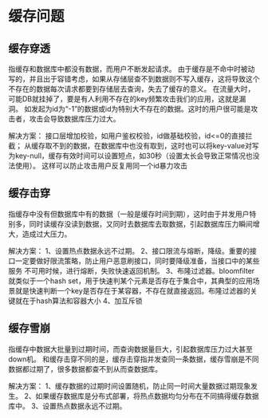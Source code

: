 # 缓存问题

## 缓存穿透

指缓存和数据库中都没有数据，而用户不断发起请求。
由于缓存是不命中时被动写的，并且出于容错考虑，如果从存储层查不到数据则不写入缓存，这将导致这个不存在的数据每次请求都要到存储层去查询，失去了缓存的意义。 
在流量大时，可能DB就挂掉了，要是有人利用不存在的key频繁攻击我们的应用，这就是漏洞。 
如发起为id为“-1”的数据或id为特别大不存在的数据。这时的用户很可能是攻击者，攻击会导致数据库压力过大。  

解决方案：
接口层增加校验，如用户鉴权校验，id做基础校验，id<=0的直接拦截；
从缓存取不到的数据，在数据库中也没有取到，这时也可以将key-value对写为key-null，缓存有效时间可以设置短点，如30秒（设置太长会导致正常情况也没法使用）。
这样可以防止攻击用户反复用同一个id暴力攻击


## 缓存击穿

指缓存中没有但数据库中有的数据（一般是缓存时间到期），这时由于并发用户特别多，同时读缓存没读到数据，又同时去数据库去取数据，引起数据库压力瞬间增大，造成过大压力。  

解决方案： 
1、设置热点数据永远不过期。 
2、接口限流与熔断，降级。重要的接口一定要做好限流策略，防止用户恶意刷接口，同时要降级准备，当接口中的某些 服务  不可用时候，进行熔断，失败快速返回机制。 
3、布隆过滤器。bloomfilter就类似于一个hash set，用于快速判某个元素是否存在于集合中，其典型的应用场景就是快速判断一个key是否存在于某容器，不存在就直接返回。布隆过滤器的关键就在于hash算法和容器大小
4、加互斥锁


## 缓存雪崩

指缓存中数据大批量到过期时间，而查询数据量巨大，引起数据库压力过大甚至down机。
和缓存击穿不同的是，缓存击穿指并发查同一条数据，缓存雪崩是不同数据都过期了，很多数据都查不到从而查数据库。  

解决方案： 
1、缓存数据的过期时间设置随机，防止同一时间大量数据过期现象发生。 
2、如果缓存数据库是分布式部署，将热点数据均匀分布在不同搞得缓存数据库中。 
3、设置热点数据永远不过期。
